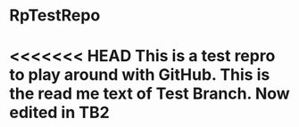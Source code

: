# RpTestRepo
<<<<<<< HEAD
This is a test repro to play around with GitHub. This is the read me text of Test Branch. Now edited in TB2
=======
